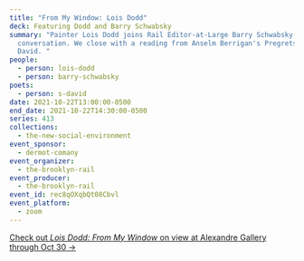 ```yaml
---
title: "From My Window: Lois Dodd"
deck: Featuring Dodd and Barry Schwabsky
summary: "Painter Lois Dodd joins Rail Editor-at-Large Barry Schwabsky for a
  conversation. We close with a reading from Anselm Berrigan's Pregrets by S.
  David. "
people:
  - person: lois-dodd
  - person: barry-schwabsky
poets:
  - person: s-david
date: 2021-10-22T13:00:00-0500
end_date: 2021-10-22T14:30:00-0500
series: 413
collections:
  - the-new-social-environment
event_sponsor:
  - dermot-comany
event_organizer:
  - the-brooklyn-rail
event_producer:
  - the-brooklyn-rail
event_id: rec8qOXqbQt08Cbvl
event_platform:
  - zoom
---
```

[Check out *Lois Dodd: From My Window* on view at Alexandre Gallery through Oct 30 →](https://www.alexandregallery.com/current-exhibitions)